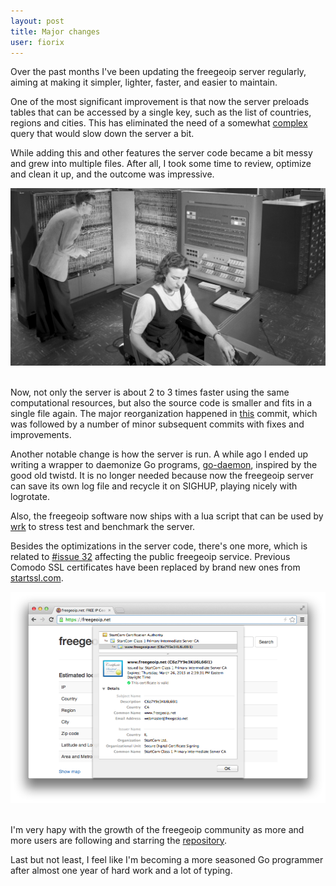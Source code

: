```yaml
---
layout: post
title: Major changes
user: fiorix
---
```


Over the past months I've been updating the freegeoip server regularly,
aiming at making it simpler, lighter, faster, and easier to maintain.

One of the most significant improvement is that now the server preloads
tables that can be accessed by a single key, such as the list of
countries, regions and cities. This has eliminated the need of a
somewhat [complex](https://github.com/fiorix/freegeoip/commit/88a9408bbb3839b8a9b92329d0b984cd8f12ccf2#diff-321e6beb79b1e27be7f1e16c03db22edL63)
query that would slow down the server a bit.

While adding this and other features the server code became a bit messy and
grew into multiple files. After all, I took some time to review, optimize and
clean it up, and the outcome was impressive.

<div class="row-fluid">
  <div class="span12 pagination-centered">
    <img src="/img/dc2.jpg" alt="">
  </div>
</div>
<br>

Now, not only the server is about 2 to 3 times faster using the same
computational resources, but also the source code is smaller and fits
in a single file again. The major reorganization happened in
[this](https://github.com/fiorix/freegeoip/commit/78eacdf8e4dd5568e963ccd52acaa246ad16e23b)
commit, which was followed by a number of minor subsequent commits with
fixes and improvements.

Another notable change is how the server is run. A while ago I ended up
writing a wrapper to daemonize Go programs,
[go-daemon](https://github.com/fiorix/go-daemon), inspired by the good
old twistd. It is no longer needed because now the freegeoip server can
save its own log file and recycle it on SIGHUP, playing nicely with logrotate.

Also, the freegeoip software now ships with a lua script that can be used by
[wrk](https://github.com/wg/wrk) to stress test and benchmark the server.

Besides the optimizations in the server code, there's one more, which is
related to [#issue 32](https://github.com/fiorix/freegeoip/issues/32)
affecting the public freegeoip service. Previous Comodo SSL certificates
have been replaced by brand new ones from [startssl.com](https://startssl.com).

<div class="row-fluid">
  <div class="span12 pagination-centered">
    <img src="/img/startcom_ssl.png" alt="">
  </div>
</div>
<br>

I'm very hapy with the growth of the freegeoip community as more and more
users are following and starring the [repository](https://github.com/fiorix/freegeoip).

Last but not least, I feel like I'm becoming a more seasoned Go programmer
after almost one year of hard work and a lot of typing.
